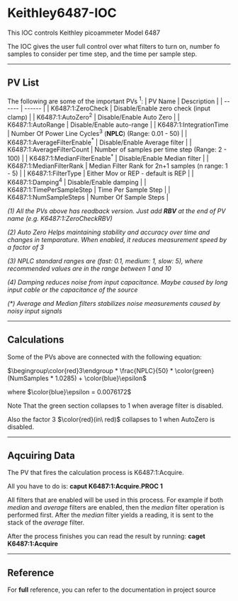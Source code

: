 # Keithley6487-IOC

This IOC controls Keithley picoammeter Model 6487

The IOC gives the user full control over what filters to turn on, number fo samples to consider per time step, and the time per sample step.

---------------------
## PV List
The following are some of the important PVs $`^1`$:
| PV Name | Description |
| ------ | ------ |
| K6487:1:ZeroCheck | Disable/Enable zero check (input clamp) |
| K6487:1:AutoZero$`^2`$ | Disable/Enable Auto Zero |
| K6487:1:AutoRange | Disable/Enable auto-range |
| K6487:1:IntegrationTime | Number Of Power Line Cycles$`^3`$ (**NPLC**) (Range: 0.01 - 50) |
| K6487:1:AverageFilterEnable$`^*`$ | Disable/Enable Average filter |
| K6487:1:AverageFilterCount | Number of samples per time step (Range: 2 - 100) |
| K6487:1:MedianFilterEnable$`^*`$ | Disable/Enable Median filter |
| K6487:1:MedianFilterRank | Median Filter Rank for 2n+1 samples (n range: 1 - 5) |
| K6487:1:FilterType | Either Mov or REP - default is REP |
| K6487:1:Damping$`^4`$ | Disable/Enable damping |
| K6487:1:TimePerSampleStep | Time Per Sample Step |
| K6487:1:NumSampleSteps | Number Of Sample Steps |

_(1) All the PVs above has readback version. Just add **RBV** at the end of PV name (e.g. K6487:1:ZeroCheckRBV)_

_(2) Auto Zero Helps maintaining stability and accuracy over time and changes in temparature. When enabled, it reduces measurement speed by a factor of 3_

_(3) NPLC standard ranges are (fast: 0.1, medium: 1, slow: 5), where recommended values are in the range between 1 and 10_

_(4) Damping reduces noise from input capacitance. Maybe caused by long input cable or the capacitance of the source_

_(*) Average and Median filters stabilizes noise measurements caused by noisy input signals_

---------------------
## Calculations
Some of the PVs above are connected with the following equation:

$`\begingroup\color{red}3\endgroup * \frac{NPLC}{50} * \color{green}(NumSamples * 1.0285) + \color{blue}\epsilon`$

where $`\color{blue}\epsilon = 0.0076172`$

Note That the green section collapses to 1 when average filter is disabled.

Also the factor 3 $`\color{red}(in\ red)`$ collapses to 1 when AutoZero is disabled.

---------------------
## Aqcuiring Data
The PV that fires the calculation process is K6487:1:Acquire.

All you have to do is: **caput K6487:1:Acquire.PROC 1**

All filters that are enabled will be used in this process. For example if both _median_ and _average_ filters are enabled, then the _median_ filter operation is performed first. After the _median_ filter yields a reading, it is sent to the stack of the _average_ filter.

After the process finishes you can read the result by running: **caget K6487:1:Acquire**

---------------------
## Reference
For **full** reference, you can refer to the documentation in project source
